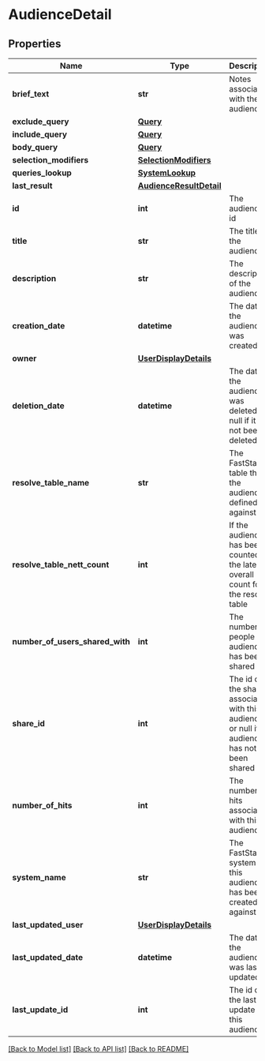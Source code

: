 # AudienceDetail

## Properties
Name | Type | Description | Notes
------------ | ------------- | ------------- | -------------
**brief_text** | **str** | Notes associated with the audience | [optional] 
**exclude_query** | [**Query**](Query.md) |  | [optional] 
**include_query** | [**Query**](Query.md) |  | [optional] 
**body_query** | [**Query**](Query.md) |  | [optional] 
**selection_modifiers** | [**SelectionModifiers**](SelectionModifiers.md) |  | [optional] 
**queries_lookup** | [**SystemLookup**](SystemLookup.md) |  | [optional] 
**last_result** | [**AudienceResultDetail**](AudienceResultDetail.md) |  | [optional] 
**id** | **int** | The audience&#39;s id | 
**title** | **str** | The title of the audience | 
**description** | **str** | The description of the audience | 
**creation_date** | **datetime** | The date the audience was created | 
**owner** | [**UserDisplayDetails**](UserDisplayDetails.md) |  | 
**deletion_date** | **datetime** | The date the audience was deleted, or null if it has not been deleted | [optional] 
**resolve_table_name** | **str** | The FastStats table that the audience is defined against | 
**resolve_table_nett_count** | **int** | If the audience has been counted, the latest overall count for the resolve table | [optional] 
**number_of_users_shared_with** | **int** | The number of people this audience has been shared with | 
**share_id** | **int** | The id of the share associated with this audience, or null if the  audience has not yet been shared | [optional] 
**number_of_hits** | **int** | The number of hits associated with this audience | 
**system_name** | **str** | The FastStats system that this audience has been created against | 
**last_updated_user** | [**UserDisplayDetails**](UserDisplayDetails.md) |  | 
**last_updated_date** | **datetime** | The date the audience was last updated | 
**last_update_id** | **int** | The id of the last update for this audience | 

[[Back to Model list]](../README.md#documentation-for-models) [[Back to API list]](../README.md#documentation-for-api-endpoints) [[Back to README]](../README.md)



